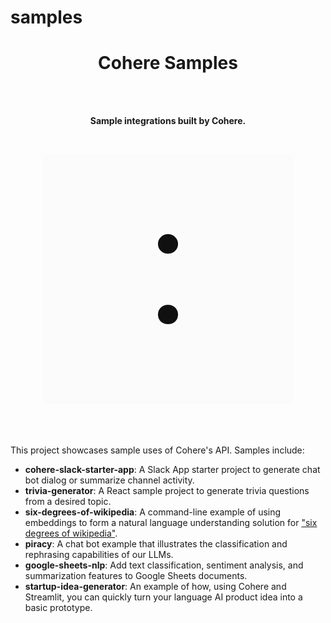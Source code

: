 # samples

<h1 align="center">Cohere Samples</h1>

<br>
<br>

<p align="center">
  <b>Sample integrations built by Cohere.</b><br>
</p>

<br>

<p align="center">
  <img src="cohere-logo.png">
</p>

<br>
<br>

This project showcases sample uses of Cohere's API. Samples include:

- **cohere-slack-starter-app**: A Slack App starter project to generate chat bot dialog or summarize channel activity.
- **trivia-generator**: A React sample project to generate trivia questions from a desired topic.
- **six-degrees-of-wikipedia**: A command-line example of using embeddings to form a natural language understanding solution for ["six degrees of wikipedia"][1].
- **piracy**: A chat bot example that illustrates the classification and rephrasing capabilities of our LLMs.
- **google-sheets-nlp**: Add text classification, sentiment analysis, and summarization features to Google Sheets documents.
- **startup-idea-generator**: An example of how, using Cohere and Streamlit, you can quickly turn your language AI product idea into a basic prototype.

[1]: https://github.com/jwngr/sdow
